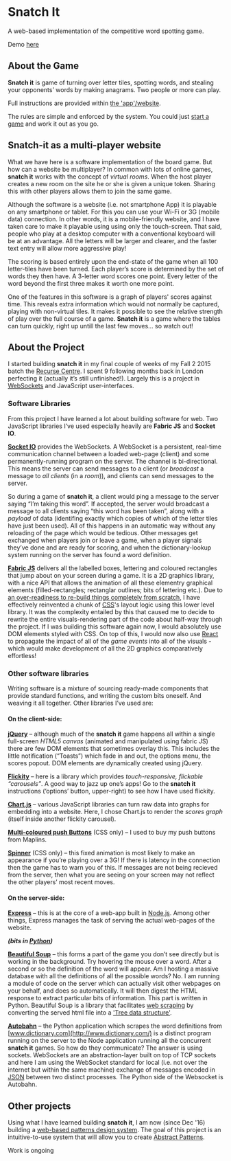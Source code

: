# Snatch It

A web-based implementation of the competitive word spotting game.

Demo [here](http://www.snatch-it.rocks/)

## About the Game

**Snatch it** is game of turning over letter tiles, spotting words, and stealing your opponents’ words by making anagrams. Two people or more can play.

Full instructions are provided within [the 'app'/website](http://www.snatch-it.rocks/).

The rules are simple and enforced by the system. You could just [start a game](http://www.snatch-it.rocks/) and work it out as you go.


## Snatch-it as a multi-player website

What we have here is a software implementation of the board game. But how can a website be multiplayer? In common with lots of online games, **snatch it** works with the concept of *virtual rooms*. When the host player creates a new room on the site he or she is given a unique token. Sharing this with other players allows them to join the same game.

Although the software is a website (i.e. not smartphone App) it is playable on any smartphone or tablet. For this you can use your Wi-Fi or 3G (mobile data) connection. In other words, it is a mobile-friendly website, and I have taken care to make it playable using using only the touch-screen. That said, people who play at a desktop computer with a conventional keyboard will be at an advantage. All the letters will be larger and clearer, and the faster text entry will allow more aggressive play!

The scoring is based entirely upon the end-state of the game when all 100 letter-tiles have been turned. Each player’s score is determined by the set of words they then have. A 3-letter word scores one point. Every letter of the word beyond the first three makes it worth one more point.

One of the features in this software is a graph of players' scores against time. This reveals extra information which would not normally be captured, playing with non-virtual tiles. It makes it possible to see the relative strength of play over the full course of a game. **Snatch it** is a game where the tables can turn quickly, right up untill the last few moves... so watch out!


## About the Project

I started building **snatch it** in my final couple of weeks of my Fall 2 2015 batch the [Recurse Centre](https://www.recurse.com/). I spent 9 following months back in London perfecting it (actually it’s still unfinished!). Largely this is a project in [WebSockets](https://www.fullstackpython.com/websockets.html) and JavaScript user-interfaces.

### Software Libraries

From this project I have learned a lot about building software for web. Two JavaScript libraries I’ve used especially heavily are **Fabric JS** and **Socket IO**.

**[Socket IO](https://socket.io/)** provides the WebSockets. A WebSocket is a persistent, real-time communication channel between a loaded web-page (client) and some permanently-running program on the server. The channel is bi-directional. This means the server can send messages to a client (or *broadcast* a message to *all clients* (in a *room*)), and clients can send messages to the server.

So during a game of **snatch it**, a client would ping a message to the server saying “I’m taking this word”. If accepted, the server would broadcast a message to all clients saying “this word has been taken”, along with a *payload* of data (identifing exactly which copies of which of the letter tiles have just been used). All of this happens in an automatic way without any reloading of the page which would be tedious. Other messages get exchanged when players join or leave a game, when a player signals they’ve done and are ready for scoring, and when the dictionary-lookup system running on the server has found a word definition.

**[Fabric JS](http://fabricjs.com/)** delivers all the labelled boxes, lettering and coloured rectangles that jump about on your screen during a game. It is a 2D graphics library, with a nice API that allows the animation of all these elementry graphical elements (filled-rectangles; rectanglar outlines; bits of lettering etc.). Due to [an over-readiness to re-build things completely from scratch](https://media.licdn.com/media/AAEAAQAAAAAAAAZSAAAAJDRlMWFlMzAyLWIyZmItNDY3ZS04ZjM0LTAzYTA0MTI4MmViMw.png), I have effectively reinvented a chunk of [CSS](https://en.wikipedia.org/wiki/Cascading_Style_Sheets)'s layout logic using this lower level library. It was the complexity entailed by this that caused me to decide to rewrite the entire visuals-rendering part of the code about half-way through the project. If I was building this software again now, I would absolutely use DOM elements styled with CSS. On top of this, I would now also use [React](https://reactjs.org/) to propagate the impact of all of the *game events* into all of the visuals - which would make development of all the 2D graphics comparatively effortless!

### Other software libraries

Writing software is a mixture of sourcing ready-made components that provide standard functions, and writing the custom bits oneself. And weaving it all together. Other libraries I’ve used are:

#### On the client-side:

**[jQuery](https://jquery.com/)** – although much of the **snatch it** game happens all within a single full-screen *HTML5 canvas* (animated and manipulated using fabric JS) there are few DOM elements that sometimes overlay this. This includes the little notification (“Toasts”) which fade in and out, the options menu, the scores popout. DOM elements are dynamically created using jQuery.


**[Flickity](https://flickity.metafizzy.co/)** – here is a library which provides *touch-responsive, flickable “carousels”*. A good way to jazz up one’s apps! Go to the **snatch it** instructions (‘options’ button, upper-right) to see how I have used flickity.

**[Chart.js](http://www.chartjs.org/)** – various JavaScript libraries can turn raw data into graphs for embedding into a website. Here, I chose Chart.js to render the *scores graph* (itself inside another flickity carousel).

**[Multi-coloured push Buttons](http://www.cssflow.com/snippets/multi-colored-push-buttons/demo)** (CSS only) – I used to buy my push buttons from Maplins.

**[Spinner](https://projects.lukehaas.me/css-loaders/)** (CSS only) – this fixed animation is most likely to make an appearance if you’re playing over a 3G! If there is latency in the connection then the game has to warn you of this. If messages are not being recieved from the server, then what you are seeing on your screen may not reflect the other players’ most recent moves.


#### On the server-side:

**[Express](https://expressjs.com/)** – this is at the core of a web-app built in [Node.js](https://nodejs.org/en/). Among other things, Express manages the task of serving the actual web-pages of the website.

**_(bits in [Python](https://en.wikipedia.org/wiki/Python_(programming_language)))_**

**[Beautiful Soup](https://www.crummy.com/software/BeautifulSoup/)** – this forms a part of the game you don’t see directly but is working in the background. Try hovering the mouse over a word. After a second or so the definition of the word will appear. Am I hosting a massive database with all the definitions of all the possible words? No. I am running a module of code on the server which can actually visit other webpages on your behalf, and does so automatically. It will then digest the HTML response to extract particular bits of information. This part is written in Python. Beautiful Soup is a library that facilitates [web scraping](https://en.wikipedia.org/wiki/Web_scraping) by converting the served html file into a ['Tree data structure'](https://en.wikipedia.org/wiki/Tree_(data_structure)).

**[Autobahn](https://crossbar.io/autobahn/)** – the Python application which scrapes the word definitions from [www.dictionary.com](http://www.dictionary.com/) is a distinct program running on the server to the Node application running all the concurrent **snatch it** games. So how do they communicate? The answer is using sockets. WebSockets are an abstraction-layer built on top of TCP sockets and here I am using the WebSocket standard for local (i.e. not over the internet but within the same machine) exchange of messages encoded in [JSON](https://en.wikipedia.org/wiki/JSON) between two distinct processes. The Python side of the Websocket is Autobahn.


## Other projects

Using what I have learned building **snatch it**, I am now (since Dec '16) building a [web-based patterns design system](https://github.com/ralphbarton/pattern-generation). The goal of this project is an intuitive-to-use system that will allow you to create [Abstract Patterns](http://ralphbarton.co.uk/patterns).

Work is ongoing